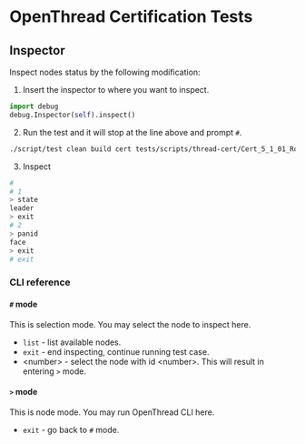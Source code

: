 OpenThread Certification Tests
==============================

Inspector
--------

Inspect nodes status by the following modification:

1. Insert the inspector to where you want to inspect.

```python
import debug
debug.Inspector(self).inspect()
```

2. Run the test and it will stop at the line above and prompt `#`.

```sh
./script/test clean build cert tests/scripts/thread-cert/Cert_5_1_01_RouterAttach.py
```

3. Inspect

```sh
#
# 1
> state
leader
> exit
# 2
> panid
face
> exit
# exit
```

### CLI reference

#### `#` mode
This is selection mode. You may select the node to inspect here.

- `list`      - list available nodes.
- `exit`      - end inspecting, continue running test case.
- \<number\>   - select the node with id \<number\>. This will result in entering `>`  mode.

#### `>` mode
This is node mode. You may run OpenThread CLI here.

* `exit`      - go back to `#` mode.

